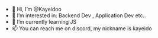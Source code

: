 - 👋 Hi, I’m @Kayeidoo
- 👀 I’m interested in: Backend Dev , Application Dev etc..
- 🌱 I’m currently learning JS
- 📫 You can reach me on discord, my nickname is kayeido

